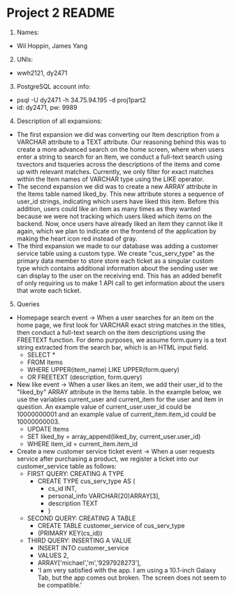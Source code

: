 # Project 2 README
1. Names:
- Wil Hoppin, James Yang

2. UNIs:
- wwh2121, dy2471

3. PostgreSQL account info:
- psql -U dy2471 -h 34.75.94.195 -d proj1part2
- id: dy2471, pw: 9989

4. Description of all expansions:
- The first expansion we did was converting our Item description from a VARCHAR attribute to a TEXT attribute. Our reasoning behind this was to create a more advanced search on the home screen, where when users enter a string to search for an Item, we conduct a full-text search using tsvectors and tsqueries across the descriptions of the items and come up with relevant matches. Currently, we only filter for exact matches within the Item names of VARCHAR type using the LIKE operator.
- The second expansion we did was to create a new ARRAY attribute in the Items table named liked_by. This new attribute stores a sequence of user_id strings, indicating which users have liked this item. Before this addition, users could like an item as many times as they wanted because we were not tracking which users liked which items on the backend. Now, once users have already liked an item they cannot like it again, which we plan to indicate on the frontend of the application by making the heart icon red instead of gray.
- The third expansion we made to our database was adding a customer service table using a custom type. We create "cus_serv_type" as the primary data member to store store each ticket as a singular custom type which contains additional information about the sending user we can display to the user on the receiving end. This has an added benefit of only requiring us to make 1 API call to get information about the users that wrote each ticket.

5. Queries
- Homepage search event -> When a user searches for an item on the home page, we first look for VARCHAR exact string matches in the titles, then conduct a full-text search on the item descriptions using the FREETEXT function. For demo purposes, we assume form.query is a text string extracted from the search bar, which is an HTML input field.
    - SELECT *
    - FROM Items
    - WHERE UPPER(item_name) LIKE UPPER(form.query)
    - OR FREETEXT (description, form.query)
- New like event -> When a user likes an item, we add their user_id to the "liked_by" ARRAY attribute in the Items table. In the example below, we use the variables current_user and current_item for the user and item in question. An example value of current_user.user_id could be 10000000001 and an example value of current_item.item_id could be 10000000003.
    - UPDATE Items
    - SET liked_by = array_append(liked_by, current_user.user_id)
    - WHERE item_id = current_item.item_id
- Create a new customer service ticket event -> When a user requests service after purchasing a product, we register a ticket into our customer_service table as follows:
    - FIRST QUERY: CREATING A TYPE
        - CREATE TYPE cus_serv_type AS (
            - cs_id INT,
            - personal_info VARCHAR(20)ARRAY[3],
            - description TEXT
            - )
    - SECOND QUERY: CREATING A TABLE
        - CREATE TABLE customer_service of cus_serv_type
        - (PRIMARY KEY(cs_id))
    - THIRD QUERY: INSERTING A VALUE
        - INSERT INTO customer_service
        - VALUES 2,
        - ARRAY['michael','m','9297928273'],
        - 'I am very satisfied with the app. I am using a 10.1-inch Galaxy Tab, but the app comes out broken. The screen does not seem to be compatible.'


